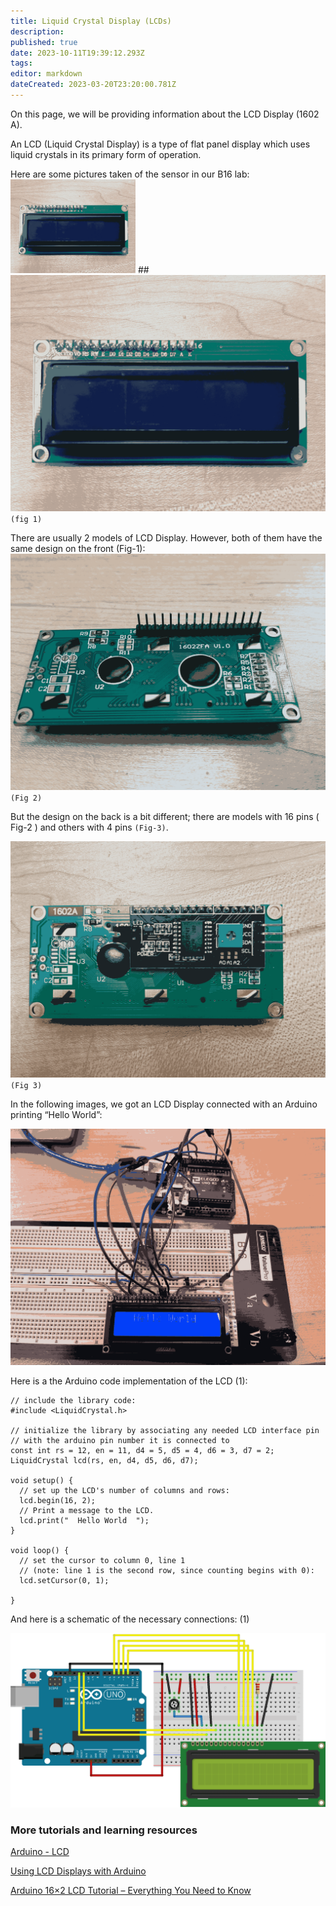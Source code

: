 ```yaml
---
title: Liquid Crystal Display (LCDs)
description: 
published: true
date: 2023-10-11T19:39:12.293Z
tags: 
editor: markdown
dateCreated: 2023-03-20T23:20:00.781Z
---
```


On this page, we will be providing information about the LCD Display (1602 A).

An LCD (Liquid Crystal Display) is a type of flat panel display which uses liquid crystals in its primary form of operation.

Here are some pictures taken of the sensor in our B16 lab:
<img src="/lcd_photos/lcd_front.png" alt="drawing" width="200"/>
##![lcd_front.png](/lcd_photos/lcd_front.png) `(fig 1)`

There are usually 2 models of LCD Display. However, both of them have the same design on the front (Fig-1):
![lcd_back_(1).png](/lcd_photos/lcd_back_(1).png)
         `(Fig 2)`

But the design on the back is a bit different; there are models with 16 pins ( Fig-2 ) and others with 4 pins `(Fig-3)`.

![lcd_back_(2).png](/lcd_photos/lcd_back_(2).png)`(Fig 3)`

In the following images, we got an LCD Display connected with an Arduino printing “Hello World”:

![breadboard.png](/lcd_photos/breadboard.png)

Here is a the Arduino code implementation of the LCD  (1):

```
// include the library code:
#include <LiquidCrystal.h>

// initialize the library by associating any needed LCD interface pin
// with the arduino pin number it is connected to
const int rs = 12, en = 11, d4 = 5, d5 = 4, d6 = 3, d7 = 2;
LiquidCrystal lcd(rs, en, d4, d5, d6, d7);

void setup() {
  // set up the LCD's number of columns and rows:
  lcd.begin(16, 2);
  // Print a message to the LCD.
  lcd.print("  Hello World  ");
}

void loop() {
  // set the cursor to column 0, line 1
  // (note: line 1 is the second row, since counting begins with 0):
  lcd.setCursor(0, 1);
  
}
```

And here is a schematic of the necessary connections: (1)

![schematic.png](/lcd_photos/schematic.png)


### More tutorials and learning resources
[Arduino - LCD](https://arduinogetstarted.com/tutorials/arduino-lcd)

[Using LCD Displays with Arduino](https://www.youtube.com/watch?v=wEbGhYjn4QI)

[Arduino 16×2 LCD Tutorial – Everything You Need to Know](https://howtomechatronics.com/tutorials/arduino/lcd-tutorial/)
